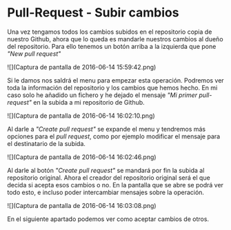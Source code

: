 # Pull-Request - Subir cambios

Una vez tengamos todos los cambios subidos en el repositorio copia de nuestro Github, ahora que lo queda es mandarle nuestros cambios al dueño del repositorio. Para ello tenemos un botón arriba a la izquierda que pone _"New pull request"_


![](Captura de pantalla de 2016-06-14 15:59:42.png)

Si le damos nos saldrá el menu para empezar esta operación. Podremos ver toda la información del repositorio y los cambios que hemos hecho. En mi caso solo he añadido un fichero y he dejado el mensaje _"Mi primer pull-request"_ en la subida a mi repositorio de Github.

![](Captura de pantalla de 2016-06-14 16:02:10.png)

Al darle a _"Create pull request"_ se expande el menu y tendremos más opciones para el _pull request_, como por ejemplo modificar el mensaje para el destinatario de la subida.

![](Captura de pantalla de 2016-06-14 16:02:46.png)

Al darle al botón _"Create pull request"_ se mandará por fin la subida al repositorio original. Ahora el creador del repositorio original será el que decida si acepta esos cambios o no. En la pantalla que se abre se podrá ver todo esto, e incluso poder intercambiar mensajes sobre la operación.

![](Captura de pantalla de 2016-06-14 16:03:08.png)


En el siguiente apartado podemos ver como aceptar cambios de otros.